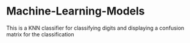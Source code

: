 # Machine-Learning-Models
This is a KNN classifier for classifying digits and displaying a confusion matrix for the classification
